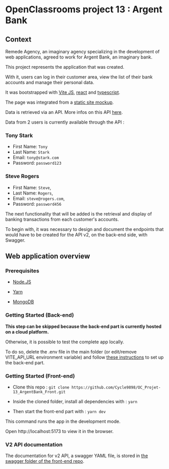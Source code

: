 # OpenClassrooms project 13 : Argent Bank

## Context

Remede Agency, an imaginary agency specializing in the development of web applications, agreed to work for Argent Bank, an imaginary bank.

This project represents the application that was created.

With it, users can log in their customer area, view the list of their bank accounts and manage their personal data.

It was bootstrapped with [Vite JS](https://vitejs.dev/), [react](https://react.dev/) and [typescript](https://www.typescriptlang.org/).

The page was integrated from a [static site mockup](https://github.com/Cycle9898/OC_Projet-13_ArgentBank_Back/tree/main/designs).

Data is retrieved via an API. More infos on this API [here](https://github.com/Cycle9898/OC_Projet-13_ArgentBank_Back).

Data from 2 users is currently available through the API :

### Tony Stark

-   First Name: `Tony`
-   Last Name: `Stark`
-   Email: `tony@stark.com`
-   Password: `password123`

### Steve Rogers

-   First Name: `Steve`,
-   Last Name: `Rogers`,
-   Email: `steve@rogers.com`,
-   Password: `password456`

The next functionality that will be added is the retrieval and display of banking transactions from each customer's accounts.

To begin with, it was necessary to design and document the endpoints that would have to be created for the API v2, on the back-end side, with Swagger.

## Web application overview

### Prerequisites

-   [Node.JS](https://nodejs.org/en)

-   [Yarn](https://yarnpkg.com/)

-   [MongoDB](https://www.mongodb.com/try/download/community)

### Getting Started (Back-end)

**This step can be skipped because the back-end part is currently hosted on a cloud platform.**

Otherwise, it is possible to test the complete app locally.

To do so, delete the .env file in the main folder (or edit/remove VITE_API_URL environment variable) and follow [these instructions](https://github.com/Cycle9898/OC_Projet-13_ArgentBank_Back) to set up the
back-end part. 

### Getting Started (Front-end)

-   Clone this repo : `git clone https://github.com/Cycle9898/OC_Projet-13_ArgentBank_Front.git`

-   Inside the cloned folder, install all dependencies with : `yarn`

-   Then start the front-end part with : `yarn dev`

This command runs the app in the development mode.

Open http://localhost:5173 to view it in the browser.

### V2 API documentation

The documentation for v2 API, a swagger YAML file, is stored in [the swagger folder of the front-end repo](https://github.com/Cycle9898/OC_Projet-13_ArgentBank_Front/blob/main/swagger/).
